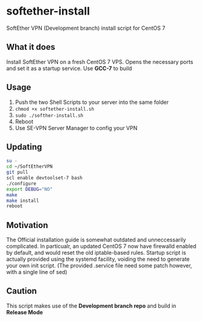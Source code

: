 # softether-install
SoftEther VPN (Development branch) install script for CentOS 7

## What it does
Install SoftEther VPN on a fresh CentOS 7 VPS. Opens the necessary ports and set it as a startup service. Use **GCC-7** to build

## Usage
1. Push the two Shell Scripts to your server into the same folder
2. ```chmod +x softether-install.sh```
3. ```sudo ./softher-install.sh```
4. Reboot
5. Use SE-VPN Server Manager to config your VPN

## Updating

```bash
su -
cd ~/SoftEtherVPN
git pull
scl enable devtoolset-7 bash
./configure
export DEBUG="NO"
make
make install
reboot
```

## Motivation
The Official installation guide is somewhat outdated and unneccessarily complicated. In particualr, an updated CentOS 7 now have firewalld enabled by default, and would reset the old iptable-based rules. Startup script is actually provided using the systemd facility, voiding the need to generate your own init script. (The provided .service file need some patch however, with a single line of sed)

## Caution
This script makes use of the **Development branch repo** and build in **Release Mode**
